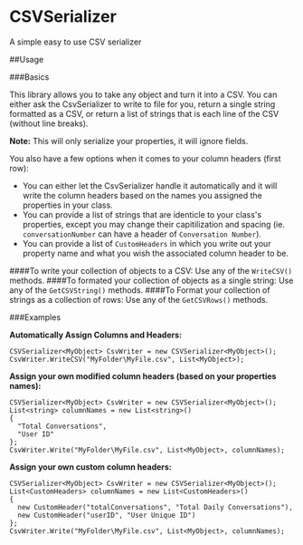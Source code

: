 # CSVSerializer
A simple easy to use CSV serializer

##Usage

###Basics

This library allows you to take any object and turn it into a CSV. You can either ask the CsvSerializer to write to file for you, return a single string formatted as a CSV, or return a list of strings that is each line of the CSV (without line breaks). 

**Note:** This will only serialize your properties, it will ignore fields.

You also have a few options when it comes to your column headers (first row): 
* You can either let the CsvSerializer handle it automatically and it will write the column headers based on the names you assigned the properties in your class. 
* You can provide a list of strings that are identicle to your class's properties, except you may change their capitilization and spacing (ie. `conversationNumber` can have a header of `Conversation Number`).
* You can provide a list of `CustomHeaders` in which you write out your property name and what you wish the associated column header to be.

####To write your collection of objects to a CSV:
Use any of the `WriteCSV()` methods.
####To formated your collection of objects as a single string:
Use any of the `GetCSVString()` methods.
####To Format your collection of strings as a collection of rows:
Use any of the `GetCSVRows()` methods.

###Examples

**Automatically Assign Columns and Headers:**

    CSVSerializer<MyObject> CsvWriter = new CSVSerializer<MyObject>();
    CsvWriter.WriteCSV("MyFolder\MyFile.csv", List<MyObject>);

**Assign your own modified column headers (based on your properties names):**

    CSVSerializer<MyObject> CsvWriter = new CSVSerializer<MyObject>();
    List<string> columnNames = new List<string>()
    {
      "Total Conversations",
      "User ID"
    };
    CsvWriter.Write("MyFolder\MyFile.csv", List<MyObject>, columnNames);
  
**Assign your own custom column headers:**

    CSVSerializer<MyObject> CsvWriter = new CSVSerializer<MyObject>();
    List<CustomHeaders> columnNames = new List<CustomHeaders>()
    {
      new CustomHeader("totalConversations", "Total Daily Conversations"),
      new CustomHeader("userID", "User Unique ID")
    };
    CsvWriter.Write("MyFolder\MyFile.csv", List<MyObject>, columnNames);

    



